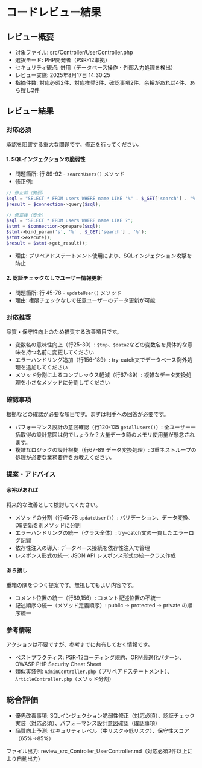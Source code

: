 コードレビュー結果
=========================

レビュー概要
-------------------------

- 対象ファイル: src/Controller/UserController.php
- 選択モード: PHP開発者（PSR-12準拠）
- セキュリティ観点: 併用（データベース操作・外部入力処理を検出）
- レビュー実施: 2025年8月17日 14:30:25
- 指摘件数: 対応必須2件、対応推奨3件、確認事項2件、余裕があれば4件、あら捜し2件

レビュー結果
-------------------------

### 対応必須

承認を阻害する重大な問題です。修正を行ってください。

#### 1. SQLインジェクションの脆弱性

- 問題箇所: 行 89-92 - `searchUsers()` メソッド
- 修正例:

```php
// 修正前（脆弱）
$sql = "SELECT * FROM users WHERE name LIKE '%" . $_GET['search'] . "%'";
$result = $connection->query($sql);

// 修正後（安全）
$sql = "SELECT * FROM users WHERE name LIKE ?";
$stmt = $connection->prepare($sql);
$stmt->bind_param('s', '%' . $_GET['search'] . '%');
$stmt->execute();
$result = $stmt->get_result();
```

- 理由: プリペアドステートメント使用により、SQLインジェクション攻撃を防止

#### 2. 認証チェックなしでユーザー情報更新

- 問題箇所: 行 45-78 - `updateUser()` メソッド
- 理由: 権限チェックなしで任意ユーザーのデータ更新が可能

### 対応推奨

品質・保守性向上のため推奨する改善項目です。

- 変数名の意味性向上（行25-30）: `$tmp`、`$data2`などの変数名を具体的な意味を持つ名前に変更してください
- エラーハンドリング追加（行156-189）: try-catch文でデータベース例外処理を追加してください
- メソッド分割によるコンプレックス軽減（行67-89）: 複雑なデータ変換処理を小さなメソッドに分割してください

### 確認事項

根拠などの確認が必要な項目です。まずは相手への回答が必要です。

- パフォーマンス設計の意図確認（行120-135 `getAllUsers()`）: 全ユーザー一括取得の設計意図は何でしょうか？大量データ時のメモリ使用量が懸念されます。
- 複雑なロジックの設計根拠（行67-89 データ変換処理）: 3重ネストループの処理が必要な業務要件をお教えください。

### 提案・アドバイス

#### 余裕があれば

将来的な改善として検討してください。

- メソッドの分割（行45-78 `updateUser()`）: バリデーション、データ変換、DB更新を別メソッドに分割
- エラーハンドリングの統一（クラス全体）: try-catch文の一貫したエラーログ記録
- 依存性注入の導入: データベース接続を依存性注入で管理
- レスポンス形式の統一: JSON API レスポンス形式の統一クラス作成

#### あら捜し

重箱の隅をつつく提案です。無視してもよい内容です。

- コメント位置の統一（行89,156）: コメント記述位置の不統一
- 記述順序の統一（メソッド定義順序）: public → protected → private の順序統一

### 参考情報

アクションは不要ですが、参考までに共有しておく情報です。

- ベストプラクティス: PSR-12コーディング規約、ORM最適化パターン、OWASP PHP Security Cheat Sheet
- 類似実装例: `AdminController.php`（プリペアドステートメント）、`ArticleController.php`（メソッド分割）

総合評価
-------------------------

- 優先改善事項: SQLインジェクション脆弱性修正（対応必須）、認証チェック実装（対応必須）、パフォーマンス設計意図確認（確認事項）
- 品質向上予測: セキュリティレベル（中リスク→低リスク）、保守性スコア（65%→85%）

ファイル出力: review_src_Controller_UserController.md（対応必須2件以上により自動出力）
